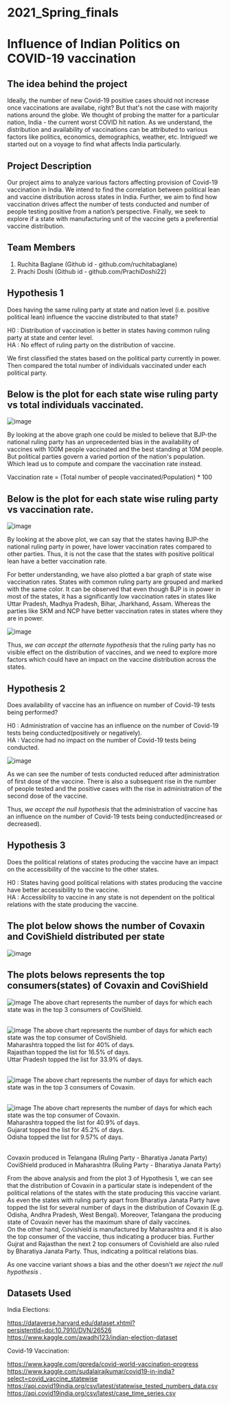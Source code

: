 # 2021_Spring_finals

# Influence of Indian Politics on COVID-19 vaccination

## The idea behind the project
Ideally, the number of new Covid-19 positive cases should not increase once vaccinations are availabe, right? But that's not the case with majority nations around the globe. We thought of probing the matter for a particular nation, India - the current worst COVID hit nation. As we understand, the distribution and availability of vaccinations can be attributed to various factors like politics, economics, demographics, weather, etc. Intrigued! we started out on a voyage to find what affects India particularly. 

## Project Description
Our project aims to analyze various factors affecting provision of Covid-19 vaccination in India. We intend to find the correlation between political lean and vaccine distribution across states in India. Further, we aim to find how vaccination drives affect the number of tests conducted and number of people testing positive from a nation’s perspective. Finally, we seek to explore if a state with manufacturing unit of the vaccine gets a preferential vaccine distribution.

## Team Members

1. Ruchita Baglane (Github id - github.com/ruchitabaglane)
2. Prachi Doshi (Github id - github.com/PrachiDoshi22)

## Hypothesis 1

Does having the same ruling party at state and nation level (i.e. positive political lean) influence the vaccine distributed to that state?

H0 : Distribution of vaccination is better in states having common ruling party at state and center level. <br>
HA : No effect of ruling party on the distribution of vaccine.

We first classified the states based on the political party currently in power. Then compared the total number of individuals vaccinated under each political party.

## Below is the plot for each state wise ruling party vs total individuals vaccinated.

![image](https://user-images.githubusercontent.com/77983551/117612984-c0208980-b12b-11eb-820a-328c53c7690c.png)

By looking at the above graph one could be misled to believe that BJP-the national ruling party has an unprecedented bias in the availability of vaccines with 100M people vaccinated and the best standing at 10M people. 
But political parties govern a varied portion of the nation's population. Which lead us to compute and compare the vaccination rate instead. 

Vaccination rate = (Total number of people vaccinated/Population) * 100

## Below is the plot for each state wise ruling party vs vaccination rate.
![image](https://user-images.githubusercontent.com/77983551/117613101-f4944580-b12b-11eb-8f80-70c4a68aa56c.png)

By looking at the above plot, we can say that the states having BJP-the national ruling party in power, have lower vaccination rates compared to other parties. Thus, it is not the case that the states with positive political lean have a better vaccination rate. 

For better understanding, we have also plotted a bar graph of state wise vaccination rates. States with common ruling party are grouped and marked with the same color. It can be observed that even though BJP is in power in most of the states, it has a significantly low vaccination rates in states like Uttar Pradesh, Madhya Pradesh, Bihar, Jharkhand, Assam. Whereas the parties like SKM and NCP have better vaccination rates in states where they are in power.

![image](https://user-images.githubusercontent.com/77983776/117625672-de8e8100-b13b-11eb-9641-0c4a5e2a9f27.png)

Thus, <em> we can accept the alternate hypothesis </em> that the ruling party has no visible effect on the distribution of vaccines, and we need to explore more factors which could have an impact on the vaccine distribution across the states.

## Hypothesis 2

Does availability of vaccine has an influence on number of Covid-19 tests being performed?

H0 : Administration of vaccine has an influence on the number of Covid-19 tests being conducted(positively or negatively).<br>
HA : Vaccine had no impact on the number of Covid-19 tests being conducted.

![image](https://user-images.githubusercontent.com/77983776/117695353-c2173680-b185-11eb-802c-6c1ae223a5cc.png)

As we can see the number of tests conducted reduced after administration of first dose of the vaccine. There is also a subsequent rise in the number of people tested and the positive cases with the rise in administration of the second dose of the vaccine.

Thus, <em> we accept the null hypothesis </em> that the administration of vaccine has an influence on the number of Covid-19 tests being conducted(increased or decreased).

## Hypothesis 3

Does the political relations of states producing the vaccine have an impact on the accessibility of the vaccine to the other states.

H0 : States having good political relations with states producing the vaccine have better accessibility to the vaccine.<br>
HA : Accessibility to vaccine in any state is not dependent on the political relations with the state producing the vaccine.

## The plot below shows the number of Covaxin and CoviShield distributed per state

![image](https://user-images.githubusercontent.com/77983551/117613637-cf540700-b12c-11eb-873b-c342d2d41e88.png)

## The plots belows represents the top consumers(states) of Covaxin and CoviShield

![image](https://user-images.githubusercontent.com/77983776/117695472-e1ae5f00-b185-11eb-8f83-8389ad0e1ab0.png)
The above chart represents the number of days for which each state was in the top 3 consumers of CoviShield. <br> <br>


![image](https://user-images.githubusercontent.com/77983776/117695518-ee32b780-b185-11eb-87c4-ae1c74991087.png)
The above chart represents the number of days for which each state was the top consumer of CoviShield. <br>
Maharashtra topped the list for 40% of days.<br>
Rajasthan topped the list for 16.5% of days.<br>
Uttar Pradesh topped the list for 33.9% of days.<br><br>


![image](https://user-images.githubusercontent.com/77983776/117695570-fd196a00-b185-11eb-9bca-3ed2d503056d.png)
The above chart represents the number of days for which each state was in the top 3 consumers of Covaxin.<br><br>


![image](https://user-images.githubusercontent.com/77983776/117695613-073b6880-b186-11eb-8a2e-1c0712d844e3.png)
The above chart represents the number of days for which each state was the top consumer of Covaxin. <br>
Maharashtra topped the list for 40.9% of days.<br>
Gujarat topped the list for 45.2% of days.<br>
Odisha topped the list for 9.57% of days.<br><br>

Covaxin produced in Telangana (Ruling Party - Bharatiya Janata Party)<br>
CoviShield produced in Maharashtra (Ruling Party - Bharatiya Janata Party)<br>

From the above analysis and from the plot 3 of Hypothesis 1, we can see that the distribution of Covaxin in a particular state is independent of the political relations of the states with the state producing this vaccine variant. As even the states with ruling party apart from Bharatiya Janata Party have topped the list for several number of days in the distribution of Covaxin (E.g. Odisha, Andhra Pradesh, West Bengal). Moreover, Telangana the producing state of Covaxin never has the maximum share of daily vaccines.<br>On the other hand, Covishield is manufactured by Maharashtra and it is also the top consumer of the vaccine, thus indicating a producer bias. Further Gujrat and Rajasthan the next 2 top consumers of Covishield are also ruled by Bharatiya Janata Party. Thus, indicating a political relations bias. 

As one vaccine variant shows a bias and the other doesn't <em> we reject the null hypothesis </em>. 


## Datasets Used

India Elections:

https://dataverse.harvard.edu/dataset.xhtml?persistentId=doi:10.7910/DVN/26526 <br>
https://www.kaggle.com/awadhi123/indian-election-dataset<br>

Covid-19 Vaccination: 

https://www.kaggle.com/gpreda/covid-world-vaccination-progress <br>
https://www.kaggle.com/sudalairajkumar/covid19-in-india?select=covid_vaccine_statewise <br>
https://api.covid19india.org/csv/latest/statewise_tested_numbers_data.csv <br>
https://api.covid19india.org/csv/latest/case_time_series.csv <br>




